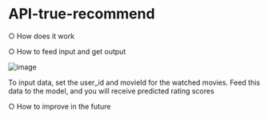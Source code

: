 # API-true-recommend

○ How does it work

  
○ How to feed input and get output

![image](https://github.com/Sparkle753/API-true-recommend/assets/66368427/3a06fd12-88d3-4c0f-aaf4-f54a84d6fc6f)


  To input data, set the user_id and movieId for the watched movies. Feed this data to the model, and you will receive predicted rating scores
  
○ How to improve in the future
